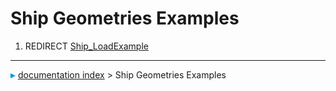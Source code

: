 # Ship Geometries Examples
1.  REDIRECT [Ship\_LoadExample](Ship_LoadExample.md)



---
![](images/Right_arrow.png) [documentation index](../README.md) > Ship Geometries Examples
